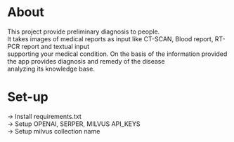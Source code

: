 # About
This project provide preliminary diagnosis to people. </br>
It takes images of medical reports as input like CT-SCAN, Blood report, RT-PCR report and textual input </br> 
supporting your medical condition. On the basis of the information provided the app provides diagnosis and remedy of the disease  </br>
analyzing its knowledge base.

# Set-up
-> Install requirements.txt </br>
-> Setup OPENAI, SERPER, MILVUS API_KEYS </br>
-> Setup milvus collection name
